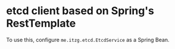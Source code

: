 # etcd client based on Spring's RestTemplate

To use this, configure `me.itzg.etcd.EtcdService` as a Spring Bean.
